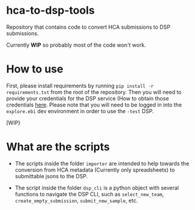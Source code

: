 # hca-to-dsp-tools
Repository that contains code to convert HCA submissions to DSP submissions.


Currently **WIP** so probably most of the code won't work.

# How to use

First, please install requirements by running `pip install -r requirements.txt` from the root of the repository. Then you will need to provide your credentials for the DSP service (How to obtain those credentials [here](https://submission.ebi.ac.uk/api/docs/guide_accounts_and_logging_in.html). Please note that you will need to be logged in into the `explore.ebi` dev environment in order to use the `-test` DSP. 



[WIP}

# What are the scripts

- The scripts inside the folder `importer` are intended to help towards the conversion from HCA metadata (Currently only spreadsheets) to submittable jsons to the DSP.

- The script inside the folder `dsp_cli` is a python object with several functions to navigate the DSP CLI, such as `select_new_team`, `create_empty_submission`, `submit_new_sample`, etc.

